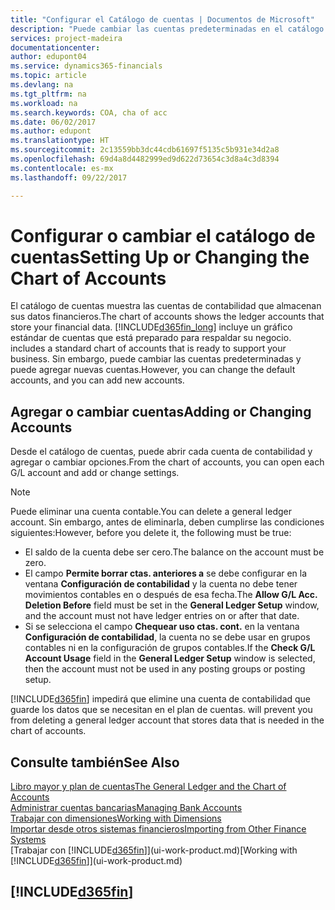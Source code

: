 ```yaml
---
title: "Configurar el Catálogo de cuentas | Documentos de Microsoft"
description: "Puede cambiar las cuentas predeterminadas en el catálogo de cuentas (COA) y puede agregar nuevas cuentas."
services: project-madeira
documentationcenter: 
author: edupont04
ms.service: dynamics365-financials
ms.topic: article
ms.devlang: na
ms.tgt_pltfrm: na
ms.workload: na
ms.search.keywords: COA, cha of acc
ms.date: 06/02/2017
ms.author: edupont
ms.translationtype: HT
ms.sourcegitcommit: 2c13559bb3dc44cdb61697f5135c5b931e34d2a8
ms.openlocfilehash: 69d4a8d4482999ed9d622d73654c3d8a4c3d8394
ms.contentlocale: es-mx
ms.lasthandoff: 09/22/2017

---
```

# <a name="setting-up-or-changing-the-chart-of-accounts"></a><span data-ttu-id="4ee45-103">Configurar o cambiar el catálogo de cuentas</span><span class="sxs-lookup"><span data-stu-id="4ee45-103">Setting Up or Changing the Chart of Accounts</span></span>
<span data-ttu-id="4ee45-104">El catálogo de cuentas muestra las cuentas de contabilidad que almacenan sus datos financieros.</span><span class="sxs-lookup"><span data-stu-id="4ee45-104">The chart of accounts shows the ledger accounts that store your financial data.</span></span> [!INCLUDE[d365fin_long](includes/d365fin_long_md.md)]<span data-ttu-id="4ee45-105"> incluye un gráfico estándar de cuentas que está preparado para respaldar su negocio.</span><span class="sxs-lookup"><span data-stu-id="4ee45-105"> includes a standard chart of accounts that is ready to support your business.</span></span>
<span data-ttu-id="4ee45-106">Sin embargo, puede cambiar las cuentas predeterminadas y puede agregar nuevas cuentas.</span><span class="sxs-lookup"><span data-stu-id="4ee45-106">However, you can change the default accounts, and you can add new accounts.</span></span>  

## <a name="adding-or-changing-accounts"></a><span data-ttu-id="4ee45-107">Agregar o cambiar cuentas</span><span class="sxs-lookup"><span data-stu-id="4ee45-107">Adding or Changing Accounts</span></span>
<span data-ttu-id="4ee45-108">Desde el catálogo de cuentas, puede abrir cada cuenta de contabilidad y agregar o cambiar opciones.</span><span class="sxs-lookup"><span data-stu-id="4ee45-108">From the chart of accounts, you can open each G/L account and add or change settings.</span></span>

> [!NOTE]  
>   <span data-ttu-id="4ee45-109">Puede eliminar una cuenta contable.</span><span class="sxs-lookup"><span data-stu-id="4ee45-109">You can delete a general ledger account.</span></span> <span data-ttu-id="4ee45-110">Sin embargo, antes de eliminarla, deben cumplirse las condiciones siguientes:</span><span class="sxs-lookup"><span data-stu-id="4ee45-110">However, before you delete it, the following must be true:</span></span>  

* <span data-ttu-id="4ee45-111">El saldo de la cuenta debe ser cero.</span><span class="sxs-lookup"><span data-stu-id="4ee45-111">The balance on the account must be zero.</span></span>  
* <span data-ttu-id="4ee45-112">El campo **Permite borrar ctas. anteriores a** se debe configurar en la ventana **Configuración de contabilidad** y la cuenta no debe tener movimientos contables en o después de esa fecha.</span><span class="sxs-lookup"><span data-stu-id="4ee45-112">The **Allow G/L Acc. Deletion Before** field must be set in the **General Ledger Setup** window, and the account must not have ledger entries on or after that date.</span></span>  
* <span data-ttu-id="4ee45-113">Si se selecciona el campo **Chequear uso ctas. cont.** en la ventana **Configuración de contabilidad**, la cuenta no se debe usar en grupos contables ni en la configuración de grupos contables.</span><span class="sxs-lookup"><span data-stu-id="4ee45-113">If the **Check G/L Account Usage** field in the **General Ledger Setup** window is selected, then the account must not be used in any posting groups or posting setup.</span></span>  

[!INCLUDE[d365fin](includes/d365fin_md.md)]<span data-ttu-id="4ee45-114"> impedirá que elimine una cuenta de contabilidad que guarde los datos que se necesitan en el plan de cuentas.</span><span class="sxs-lookup"><span data-stu-id="4ee45-114"> will prevent you from deleting a general ledger account that stores data that is needed in the chart of accounts.</span></span>  

## <a name="see-also"></a><span data-ttu-id="4ee45-115">Consulte también</span><span class="sxs-lookup"><span data-stu-id="4ee45-115">See Also</span></span>
[<span data-ttu-id="4ee45-116">Libro mayor y plan de cuentas</span><span class="sxs-lookup"><span data-stu-id="4ee45-116">The General Ledger and the Chart of Accounts</span></span>](finance-general-ledger.md)  
[<span data-ttu-id="4ee45-117">Administrar cuentas bancarias</span><span class="sxs-lookup"><span data-stu-id="4ee45-117">Managing Bank Accounts</span></span>](bank-manage-bank-accounts.md)  
[<span data-ttu-id="4ee45-118">Trabajar con dimensiones</span><span class="sxs-lookup"><span data-stu-id="4ee45-118">Working with Dimensions</span></span>](finance-dimensions.md)  
[<span data-ttu-id="4ee45-119">Importar desde otros sistemas financieros</span><span class="sxs-lookup"><span data-stu-id="4ee45-119">Importing from Other Finance Systems</span></span>](upload-data.md)  
<span data-ttu-id="4ee45-120">[Trabajar con [!INCLUDE[d365fin](includes/d365fin_md.md)]](ui-work-product.md)</span><span class="sxs-lookup"><span data-stu-id="4ee45-120">[Working with [!INCLUDE[d365fin](includes/d365fin_md.md)]](ui-work-product.md)</span></span>  

## [!INCLUDE[d365fin](includes/free_trial_md.md)]

